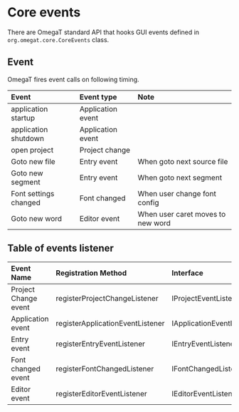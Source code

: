 # Core events

There are OmegaT standard API that hooks GUI events defined in `org.omegat.core.CoreEvents` class.

## Event

OmegaT fires event calls on following timing.

| Event                  | Event type        | Note                              |
|:-----------------------|:------------------|:----------------------------------|
| application startup    | Application event |                                   |
| application shutdown   | Application event |                                   |
| open project           | Project change    |                                   |
| Goto new file          | Entry event       | When goto next source file        |
| Goto new segment       | Entry event       | When goto next segment            |
| Font settings changed  | Font changed      | When user change font config      |
| Goto new word          | Editor event      | When user caret moves to new word |


## Table of events listener

| Event Name           | Registration Method              | Interface                 | 
|:---------------------|:---------------------------------|:--------------------------|
| Project Change event | registerProjectChangeListener    | IProjectEventListener     |
| Application event    | registerApplicationEventListener | IApplicationEventListener |
| Entry event          | registerEntryEventListener       | IEntryEventListener       |
| Font changed event   | registerFontChangedListener      | IFontChangedListener      |
| Editor event         | registerEditorEventListener      | IEditorEventListener      |

